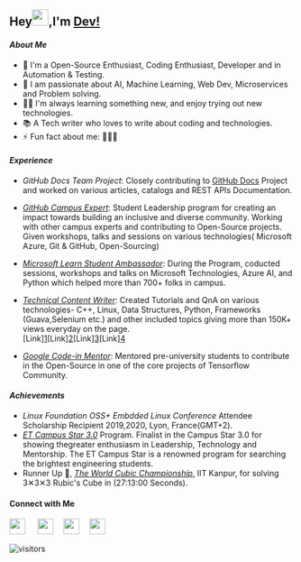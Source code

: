 ## Hey<img src="https://github.com/TheDudeThatCode/TheDudeThatCode/blob/master/Assets/Hi.gif" width="29px">,I'm [Dev!](https://codewithdev.github.io)


#### _About Me_

- 🔭 I'm a Open-Source Enthusiast, Coding Enthusiast, Developer and in Automation & Testing.
- 🎲 I am passionate about AI, Machine Learning, Web Dev, Microservices and Problem solving. 
- 👨‍💻 I'm always learning something new, and enjoy trying out new technologies.
- 📚 A Tech writer who loves to write about coding and technologies.
- ⚡ Fun fact about me: 👨‍💻🧡


#### _Experience_ 

- _GitHub Docs Team Project_:  Closely contributing to [GitHub Docs](https://docs.github.com) Project and worked on various articles, catalogs and REST APIs Documentation.
 
- _[GitHub Campus Expert](https://githubcampus.expert/codewithdev/)_: Student Leadership program for creating an impact towards building an inclusive and diverse community. Working with other campus experts and contributing to Open-Source projects. Given workshops, talks and sessions on various technologies( Microsoft Azure, Git & GitHub, Open-Sourcing)

- _[Microsoft Learn Student Ambassador]()_: During the Program, coducted sessions, workshops and talks on Microsoft Technologies, Azure AI, and Python which helped more than 700+ folks in campus. 
- _[Technical Content Writer]()_: Created Tutorials and QnA on various technologies- C++, Linux, Data Structures, Python, Frameworks (Guava,Selenium etc.) and other included topics giving more than 150K+ views everyday on the page. 
<br>[Link][1](https://www.tutorialspoint.com/python_pillow/index.htm)[Link][2](https://www.tutorialspoint.com/pyqt5/index.htm)[Link][3](https://www.tutorialspoint.com/answers/dev-prakash-sharma)[Link][4](https://auth.geeksforgeeks.org/user/codewithdev/articles)

- _[Google Code-in Mentor]()_: Mentored pre-university students to contribute in the Open-Source in one of the core projects of Tensorflow Community.

#### _Achievements_

- _Linux Foundation OSS+ Embdded Linux Conference_ Attendee Scholarship Recipient 2019,2020, Lyon, France(GMT+2).
- _[ET Campus Star 3.0](https://www.facebook.com/ETCampusStar/photos/pcb.498489397477917/498489324144591/)_ Program. Finalist in the Campus Star 3.0 for showing thegreater enthusiasm in Leadership, Technology and Mentorship. The ET Campus Star is a renowned program for searching the brightest engineering students.
- Runner Up 🥈, _[The World Cubic Championship](https://www.worldcubeassociation.org/competitions/IITKanpurOpen2019)_, IIT Kanpur, for solving 3️✕3️✕3 Rubic's Cube in (27:13:00 Seconds).


#### Connect with Me
  [<img src= "https://user-images.githubusercontent.com/44609609/124388598-3216e880-dd01-11eb-8b54-4f35a8fbd97b.png" width= "28px">](https://www.linkedin.com/in/idevprakaash)
&emsp;
[<img src="https://user-images.githubusercontent.com/44609609/124387382-06453400-dcfc-11eb-8cd6-ae9fcb6e23d1.png" width= "28px">](https://www.twitter.com/codewithdev)&emsp;
[<img src="https://d2fltix0v2e0sb.cloudfront.net/dev-black.png" width= "28px">](https://dev.to/codewithdev)&emsp;
[<img src= "https://user-images.githubusercontent.com/44609609/124388683-8cb04480-dd01-11eb-85e6-085b2b5420d8.png" width= "28px">](https://stackoverflow.com/users/13662843/codewithdev)



 ![visitors](https://page-views.glitch.me/badge?page_id=codewithdev.visitor.badge)

